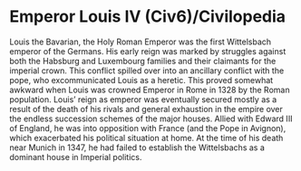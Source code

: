 # Emperor Louis IV (Civ6)/Civilopedia

Louis the Bavarian, the Holy Roman Emperor was the first Wittelsbach emperor of the Germans. His early reign was marked by struggles against both the Habsburg and Luxembourg families and their claimants for the imperial crown. This conflict spilled over into an ancillary conflict with the pope, who excommunicated Louis as a heretic. This proved somewhat awkward when Louis was crowned Emperor in Rome in 1328 by the Roman population. Louis’ reign as emperor was eventually secured mostly as a result of the death of his rivals and general exhaustion in the empire over the endless succession schemes of the major houses.
Allied with Edward III of England, he was into opposition with France (and the Pope in Avignon), which exacerbated his political situation at home. At the time of his death near Munich in 1347, he had failed to establish the Wittelsbachs as a dominant house in Imperial politics.